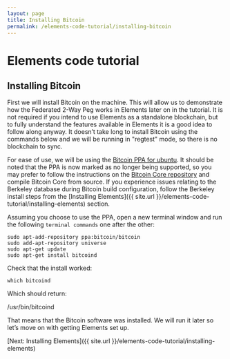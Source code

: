 ```yaml
---
layout: page
title: Installing Bitcoin
permalink: /elements-code-tutorial/installing-bitcoin
---
```


# Elements code tutorial

## Installing Bitcoin

First we will install Bitcoin on the machine. This will allow us to demonstrate how the Federated 2-Way Peg works in Elements later on in the tutorial. It is not required if you intend to use Elements as a standalone blockchain, but to fully understand the features available in Elements it is a good idea to follow along anyway. It doesn’t take long to install Bitcoin using the commands below and we will be running in "regtest" mode, so there is no blockchain to sync.

For ease of use, we will be using the [Bitcoin PPA for ubuntu](https://launchpad.net/~bitcoin/+archive/ubuntu/bitcoin). It should be noted that the PPA is now marked as no longer being supported, so you may prefer to follow the instructions on the [Bitcoin Core repository](https://github.com/bitcoin/bitcoin) and compile Bitcoin Core from source. If you experience issues relating to the Berkeley database during Bitcoin build configuration, follow the Berkeley install steps from the [Installing Elements]({{ site.url }}/elements-code-tutorial/installing-elements) section.

Assuming you choose to use the PPA, open a new terminal window and run the following `terminal commands` one after the other:

~~~~
sudo apt-add-repository ppa:bitcoin/bitcoin
sudo add-apt-repository universe
sudo apt-get update
sudo apt-get install bitcoind
~~~~

Check that the install worked:

~~~~
which bitcoind
~~~~

Which should return:

<div class="console-output">/usr/bin/bitcoind</div>

That means that the Bitcoin software was installed. We will run it later so let’s move on with getting Elements set up.


[Next: Installing Elements]({{ site.url }}/elements-code-tutorial/installing-elements)

